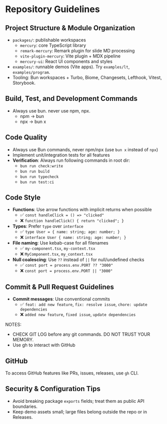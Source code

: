 # Repository Guidelines

## Project Structure & Module Organization

- `packages/`: publishable workspaces
  - `mercury`: core TypeScript library
  - `remark-mercury`: Remark plugin for slide MD processing
  - `vite-plugin-mercury`: Vite plugin + MDX pipeline
  - `mercury-ui`: React UI components and styles
- `examples/`: runnable demos (Vite apps). Try `examples/lt`, `examples/program`.
- Tooling: Bun workspaces + Turbo, Biome, Changesets, Lefthook, Vitest, Storybook.

## Build, Test, and Development Commands

- Always use bun. never use npm, npx.
  - npm -> bun
  - npx -> bun x

## Code Quality

- Always use Bun commands, never npm/npx (use `bun x` instead of `npx`)
- Implement unit/integration tests for all features
- **Verification**: Always run following commands in root dir:
  - `bun run check:write`
  - `bun run build`
  - `bun run typecheck`
  - `bun run test:ci`

## Code Style

- **Functions**: Use arrow functions with implicit returns when possible
  - ✅ `const handleClick = () => "clicked"`
  - ❌ `function handleClick() { return "clicked"; }`
- **Types**: Prefer `type` over `interface`
  - ✅ `type User = { name: string; age: number; }`
  - ❌ `interface User { name: string; age: number; }`
- **File naming**: Use kebab-case for all filenames
  - ✅ `my-component.tsx`, `my-context.tsx`
  - ❌ `MyComponent.tsx`, `my_context.tsx`
- **Null coalescing**: Use `??` instead of `||` for null/undefined checks
  - ✅ `const port = process.env.PORT ?? "3000"`
  - ❌ `const port = process.env.PORT || "3000"`

## Commit & Pull Request Guidelines

- **Commit messages**: Use conventional commits
  - ✅ `feat: add new feature`, `fix: resolve issue`, `chore: update dependencies`
  - ❌ `added new feature`, `fixed issue`, `update dependencies`

NOTES:

- CHECK GIT LOG before any git commands. DO NOT TRUST YOUR MEMORY.
- Use gh to interact with GitHub

## GitHub

To access GitHub features like PRs, issues, releases, use `gh` CLI.

## Security & Configuration Tips

- Avoid breaking package `exports` fields; treat them as public API boundaries.
- Keep demo assets small; large files belong outside the repo or in Releases.
